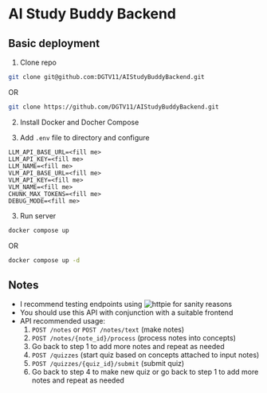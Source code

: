 # AI Study Buddy Backend

## Basic deployment

1. Clone repo
```bash
git clone git@github.com:DGTV11/AIStudyBuddyBackend.git
```

OR 

```bash
git clone https://github.com/DGTV11/AIStudyBuddyBackend.git
```

<!-- 2. Install dependencies -->
<!-- ```bash -->
<!-- pip install uv -->
<!-- uv sync -->
<!-- ``` -->
2. Install Docker and Docher Compose

3. Add `.env` file to directory and configure
```env
LLM_API_BASE_URL=<fill me>
LLM_API_KEY=<fill me>
LLM_NAME=<fill me>
VLM_API_BASE_URL=<fill me>
VLM_API_KEY=<fill me>
VLM_NAME=<fill me>
CHUNK_MAX_TOKENS=<fill me>
DEBUG_MODE=<fill me>
```

3. Run server
<!-- ```bash -->
<!-- uv run fastapi dev --port=5046 -->
<!-- ``` -->
<!---->
<!-- OR -->
<!---->
<!-- ```bash -->
<!-- uv run fastapi run --port=5046 -->
<!-- ``` -->
```bash
docker compose up
```

OR

```bash
docker compose up -d
```

## Notes

- I recommend testing endpoints using ![httpie](https://httpie.io/) for sanity reasons
- You should use this API with conjunction with a suitable frontend
- API recommended usage:
    1) `POST /notes` or `POST /notes/text` (make notes) 
    2) `POST /notes/{note_id}/process` (process notes into concepts) 
    3) Go back to step 1 to add more notes and repeat as needed
    4) `POST /quizzes` (start quiz based on concepts attached to input notes) 
    5) `POST /quizzes/{quiz_id}/submit` (submit quiz)
    6) Go back to step 4 to make new quiz or go back to step 1 to add more notes and repeat as needed
